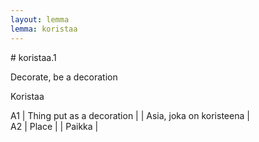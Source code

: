 ```yaml
---
layout: lemma
lemma: koristaa
---
```


<div class="sense">
# <span class="sensename">koristaa.1</span>

<span class="description">Decorate, be a decoration</span>

<span class="description">Koristaa</span>

A1 | Thing put as a decoration |   | Asia, joka on koristeena |  
A2 | Place |   | Paikka |  

</div>

